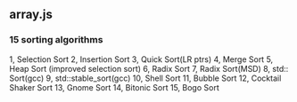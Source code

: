 ## array.js

### 15 sorting algorithms

1, Selection Sort
2, Insertion Sort
3, Quick Sort(LR ptrs)
4, Merge Sort
5, Heap Sort (improved selection sort)
6, Radix Sort
7, Radix Sort(MSD)
8, std:: Sort(gcc)
9, std::stable_sort(gcc)
10, Shell Sort
11, Bubble Sort
12, Cocktail Shaker Sort
13, Gnome Sort
14, Bitonic Sort
15, Bogo Sort
